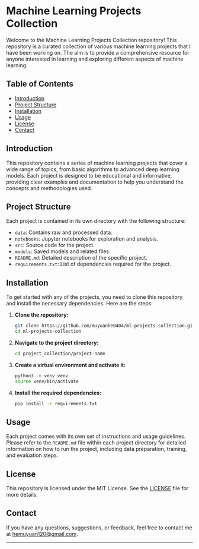 # Machine Learning Projects Collection

Welcome to the Machine Learning Projects Collection repository! This repository is a curated collection of various machine learning projects that I have been working on. The aim is to provide a comprehensive resource for anyone interested in learning and exploring different aspects of machine learning.

## Table of Contents

- [Introduction](#introduction)
- [Project Structure](#project-structure)
- [Installation](#installation)
- [Usage](#usage)
- [License](#license)
- [Contact](#contact)

## Introduction

This repository contains a series of machine learning projects that cover a wide range of topics, from basic algorithms to advanced deep learning models. Each project is designed to be educational and informative, providing clear examples and documentation to help you understand the concepts and methodologies used.

## Project Structure

Each project is contained in its own directory with the following structure:

- `data`: Contains raw and processed data.
- `notebooks`: Jupyter notebooks for exploration and analysis.
- `src`: Source code for the project.
- `models`: Saved models and related files.
- `README.md`: Detailed description of the specific project.
- `requirements.txt`: List of dependencies required for the project.

## Installation

To get started with any of the projects, you need to clone this repository and install the necessary dependencies. Here are the steps:

1. **Clone the repository:**

    ```bash
    git clone https://github.com/muyuanhe0404/ml-projects-collection.git
    cd ml-projects-collection
    ```

2. **Navigate to the project directory:**

    ```bash
    cd project_collection/project-name
    ```

3. **Create a virtual environment and activate it:**

    ```bash
    python3 -m venv venv
    source venv/bin/activate
    ```

4. **Install the required dependencies:**

    ```bash
    pip install -r requirements.txt
    ```

## Usage

Each project comes with its own set of instructions and usage guidelines. Please refer to the `README.md` file within each project directory for detailed information on how to run the project, including data preparation, training, and evaluation steps.

## License

This repository is licensed under the MIT License. See the [LICENSE](LICENSE) file for more details.

## Contact

If you have any questions, suggestions, or feedback, feel free to contact me at [hemuyuan120@gmail.com](mailto:hemuyuan120@gmail.com).

---
